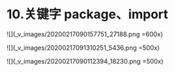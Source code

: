 # 10.关键字 package、import
![](_v_images/20200217090157751_27188.png =600x)

![](_v_images/20200217091310251_5436.png =500x)

![](_v_images/20200217090112394_18230.png =500x)